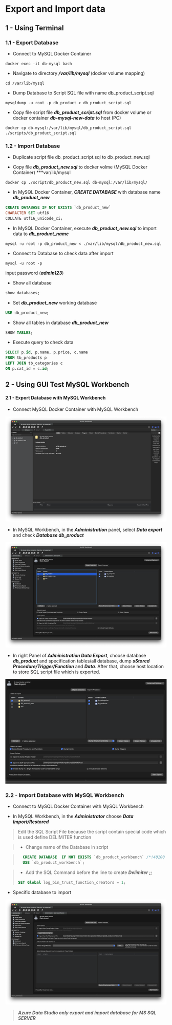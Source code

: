 # Export and Import data

## 1 - Using Terminal 
### 1.1 - Export Database
* Connect to MySQL Docker Container
```shell
docker exec -it db-mysql bash
```

* Navigate to directory ***/var/lib/mysql*** (docker volume mapping)
```shell
cd /var/lib/mysql
```

* Dump Database to Script SQL file with name db_product_script.sql 
```shell
mysqldump -u root -p db_product > db_product_script.sql
```
* Copy file script file ***db_product_script.sql*** from docker volume or docker container ***db-mysql-new-data*** to host (PC)

```shell
docker cp db-mysql:/var/lib/mysql/db_product_script.sql ./scripts/db_product_script.sql
```

### 1.2 - Import Database
* Duplicate script file db_product_script.sql to db_product_new.sql

* Copy file ***db_product_new.sql*** to docker volme (MySQL Docker Container) ***var/lib/mysql
```shell
docker cp ./script/db_product_new.sql db-mysql:/var/lib/mysql/
```

* In MySQL Docker Container, ***CREATE DATABASE*** with database name ***db_product_new*** 

```sql
CREATE DATABASE IF NOT EXISTS `db_product_new`
CHARACTER SET utf16
COLLATE utf16_unicode_ci;
```

* In MySQL Docker Container, execute ***db_product_new.sql*** to import data to ***db_product_name***

```shell
mysql -u root -p db_product_new < ./var/lib/mysql/db_product_new.sql
```

* Connect to Database to check data after import 
```shell
mysql -u root -p 
```

input password (***admin123***)

* Show all database
```sql
show databases;
```

* Set ***db_product_new*** working database
```sql
USE db_product_new;
```

* Show all tables in database ***db_product_new***

```sql
SHOW TABLES;
```

* Execute query to check data
```sql
SELECT p.id, p.name, p.price, c.name
FROM tb_products p
LEFT JOIN tb_categories c
ON p.cat_id = c.id;
```

## 2 - Using GUI Test MySQL Workbench

#### 2.1 - Export Database with MySQL Workbench

* Connect MySQL Docker Container with MySQL Workbench

![Connect to Database wiht MySQL Workbench](./images/img-01.png)

* In MySQL Workbench, in the ***Administration*** panel, select ***Data export*** and check ***Database db_product***

![Choose Data Export](./images/img-02.png)

* In right Panel of ***Administration Data Export***, choose database ***db_product*** and specification tables/all database, dump ***sStored Procedure/Trigger/Function*** and ***Data***. After that, choose host location to store SQL script file
which is exported.

![specified config to dump database](./images/img-03.png)


### 2.2 - Import Database with MySQL Workbench

* Connect to MySQL Docker Container with MySQL Workbench

* In MySQL Workbench, in the ***Administrator*** choose ***Data Import/Restored***

> Edit the SQL Script File because the script contain special code which is used define DELIMITER function

> * Change name of the Database in script 

>```sql
>   CREATE DATABASE  IF NOT EXISTS `db_product_workbench` /*!40100 DEFAULT CHARACTER SET utf16 COLLATE utf16_unicode_ci */ /*!80016 DEFAULT ENCRYPTION='N' */;
>   USE `db_product_workbench`;
>```

> * Add the SQL Command before the line to create ***Delimiter ;;***
> ```sql
> SET Global log_bin_trust_function_creators = 1;
>```

* Specific database to import 

![Specific databse to import](./images/img-04.png)

> ***Azure Data Studio only export and import database for MS SQL SERVER***
